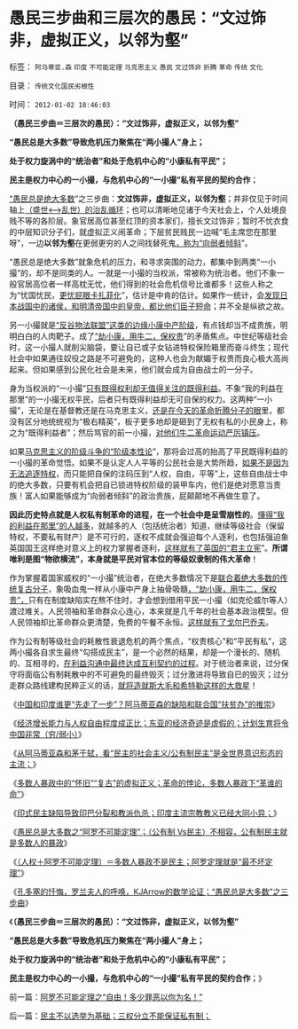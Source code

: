 # 愚民三步曲和三层次的愚民：“文过饰非，虚拟正义，以邻为壑”

标签： `阿马蒂亚.森` `印度` `不可能定理` `马克思主义` `愚民` `文过饰非` `折腾` `革命` `传统` `文化` 

目录： `传统文化国民劣根性`

时间： `2012-01-02 18:46:03`

**（愚民三步曲＝三层次的愚民）：“文过饰非，虚拟正义，以邻为壑”**

**“愚民总是大多数”导致危机压力聚焦在“两小撮人”身上；**

**处于权力旋涡中的“统治者”和处于危机中心的“小康私有平民”；**

**民主是权力中心的一小撮，与危机中心的“一小撮”私有平民的契约合作**；

[“愚民总是绝大多数](../../../2012/1/1/“愚民总是大多数”之阿罗不可能定理.md)”之三步曲：**文过饰非，虚拟正义，以邻为壑**；并非仅见于时间轴上[（盛世<——>乱世）的治乱循环](../../../2010/3/3/为什么历史治乱循环总是不息更残暴？.md)；也可以清晰地见诸于今天社会上，个人处境良贱不等的各阶层。象官居高位甚至红顶的资本家们，擅长文过饰非；暂时不忧衣食的中层知识分子们，就虚拟正义闹革命；下层贫民贱民一边喊“毛主席您在那里呀”，一边**以邻为壑**在更弱更穷的人之间找替死鬼[，称为“向弱者倾斜](http://hi.baidu.com/darthchn/blog/item/e35371948a360a42d1135e84.html)”。

“愚民总是绝大多数”就象危机的压力，和寻求突围的动力，都集中到两类“一小撮”的，却不是同类的人。一就是一小撮的当权派，常被称为统治者。他们不象一般官居高位者一样高枕无忧，他们得到的社会危机信号比谁都多！这些人称之为“忧国忧民，[更忧屁眼卡扎菲化](http://darthvad.blog.163.com/blog/static/533994702011101112845849/)”，估计是中肯的估计。如果作一统计，会[发现日本战国中的诸侯，和明清帝国中的皇帝，都比他们臣子短命](../../../2009/5/14/权力经营的风险和成本.md)；并不全是纵欲之故。

另一小撮就是[“反谷物法联盟”这类的边缘小康中产阶级](../../../2011/12/14/“反谷物法运动”的自由战士缔造了维多利亚的盛世.md)，有点钱却当不成贵族，明明白白的人肉靶子。成了[“劫小康，用牛二，保权贵](../../../2009/10/13/两千年社稷延寿之九字真言.md)”的矛盾焦点。中世纪等级社会时，这一小撮人就削尖脑袋，要让自已或子女钻进特权保险箱里而奋斗终生；现代社会中如果通往奴役之路是不可避免的，这种人也会为献媚于权贵而良心极大高尚起来。但如果感到公民化社会是未来，他们就会成为自由战士的一分子。

身为当权派的“一小撮”[只有既得权利却无值得关注的既得利益](../../../2009/8/14/中国社会按权益得失分割的五种阶层类型.md)。不象“我的利益在那里”的一小撮无权平民，后者只有既得利益却无可自保的权力。这两种“一小撮”，无论是在基督教还是在马克思主义，[还是在今天的革命折腾分子的眼](../../../2009/8/25/财中饿鬼之既望权益者.md)里，都没有区分地统统视为“极右精英”，板子更多地却是砸到了无权有私的小民身上，称之为“既得利益者”；然后骂官的前一小撮，[对他们牛二革命运动严厉镇压](../../../2011/12/6/侵犯私有财产，比创造财富更轻易.md)。

如果[马克思主义的阶级斗争的“阶级本性论](../../../2011/12/15/反谷物法运动被马克思主义污染的话.md)”，那将会过高的抬高了平民既得利益的一小撮的革命觉悟。如果不是认定人人平等的公民社会是大势所趋，[如果不是因为无法追逐特权](../../../2011/6/17/逐利的资本保证了物美价廉高安全性.md)，而只能把自保的注码压到“人权，自由，平等”上，这些自由战士中的绝大多数，只要有机会把自已锁进特权阶级的装甲车内，他们是绝对愿意当贵族！富人如果能够成为“向弱者倾斜”的政治贵族，屁颠颠地不再做生意了。

**因此历史特点就是人权私有制革命的进程，在一个社会中是呈雪崩性的**。[懂得“我的利益在那里”的人越多](../../../2011/2/23/哲学制造沟通障碍，哲学制造冲突.md)，就越多的人（包括统治者）知道，继续等级社会（保留特权，不要私有财产）是不可行的，逐权不成就会强迫每个人逐利，也包括强迫象英国国王这样绝对意义上的权力掌握者逐利，[这样就有了英国的“君主立宪](http://darthvad.blog.163.com/blog/static/5339947020119305458185/)”。**所谓唯利是图“物欲横流”，本身就是平民对官本位的等级奴隶制的伟大革命**！

作为掌握着国家威权的“一小撮”统治者，在绝大多数情况下是[联合着绝大多数的传统复古分子](../../../2011/12/5/“防民之富甚于防川”的政治利益和逻辑后果.md)，象吸血鬼一样从小康中产身上抽骨吸髓[，“劫小康，用牛二，保权贵”，](../../../2011/10/16/阶级斗争中的大脑急转弯，攻击无权的小平民.md)只有在制度缺陷实在熬不住时，才会想到借用平民一小撮（如克伦威尔等人）渡过难关。人民领袖和革命群众心连心，本来就是几千年的社会基本政治模型。但人民领袖却比革命群众更清楚，免费的午餐不永恒。[这样就有了戈尔巴乔夫](http://darthvad.blog.163.com/blog/static/53399470201110423842942/)。

作为公有制等级社会的耗散性衰退危机的两个焦点，“权贵核心”和“平民有私”，这两小撮各自求生最终“勾搭成民主”，是一个必然的结果，却是一个漫长的、随机的、互相寻的，[在利益沟通中最终达成互利契约的过程](../../../2011/3/6/利益沟通＝敌我识别.md)。对于统治者来说，过分保守将面临公有制耗散中的不可避免的最终毁灭；过分激进将导致自已的毁灭；过分走群众路线建构民粹正义的话，[就将造就斯大毛和希特勒这样的大救星](http://blog.sina.com.cn/s/blog_6458c8a60100vxh5.html)！

《[中国和印度谁更“先走了一步”？阿马蒂亚森的缺陷和联合国“扶贫办”的推崇](../../../2011/12/31/民主“死士”了解民主吗？中国和印度谁先走一步？.md)》

《[经济增长能力与人权自由程度成正比；东亚的经济奇迹是虚假的；计划生育将令中国非常（穷/弱小）](../../../2011/12/31/东亚列国经济奇迹水分大大，公有制没有增长动力.md)》

《[从阿马蒂亚森和茅于轼，看“民主的社会主义/公有制民主”是全世界意识形态的主流；](../../../2011/12/31/从阿马蒂亚森看茅于轼，世界意识形态的主流.md)》

《[多数人暴政中的“怀旧”“复古”的虚拟正义；革命的悖论，多数人暴政下“革谁的命”](../../../2012/1/1/多数人暴政的“怀旧”“复古”的虚拟正义.md)》

《[印式民主缺陷导致印巴分裂和教派仇杀；印度主流宗教教义已经大同小异；](../../../2012/1/1/印度民主缺陷鼓励了宗教仇杀；印度宗教教义大同小异；.md)》

《[愚民总是大多数之“阿罗不可能定理”；（公有制 Vs民主）不相容，公有制民主就是多数人的暴政](../../../2012/1/1/“愚民总是大多数”之阿罗不可能定理.md)》

《[（人权＋阿罗不可能定理）＝多数人暴政不是民主；阿罗定理就是“最不坏定理”](../../../2012/1/1/滥用了正确的数学的阿罗不可能定理，论证了鲁迅的《药》.md)》

《[孔多塞的忏悔，罗兰夫人的呼唤，KJArrow的数学论证；“愚民总是大多数”之三步曲](../../../2012/1/2/阿罗不可能定理之“自由！多少罪恶以你为名！”.md)》

《**（愚民三步曲＝三层次的愚民）：“文过饰非，虚拟正义，以邻为壑”**

**“愚民总是大多数”导致危机压力聚焦在“两小撮人”身上；**

**处于权力旋涡中的“统治者”和处于危机中心的“小康私有平民”；**

**民主是权力中心的一小撮，与危机中心的“一小撮”私有平民的契约合作**；》



前一篇：[阿罗不可能定理之“自由！多少罪恶以你为名！”](../../../2012/1/2/阿罗不可能定理之“自由！多少罪恶以你为名！”.md)

后一篇：[民主不以选举为基础；三权分立不能保证私有制；](../../../2012/1/2/民主不以选举为基础；三权分立不能保证私有制；.md)